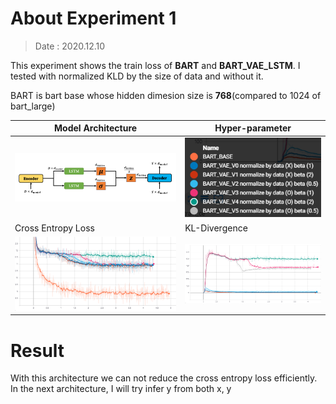
# About Experiment 1

> Date : 2020.12.10

This experiment shows the train loss of **BART** and **BART_VAE_LSTM**. I tested with normalized KLD by the size of data and without it. 

BART is bart base whose hidden dimesion size is **768**(compared to 1024 of bart_large)

|Model Architecture| Hyper-parameter|
|---|---|
|<img src="docs/img1.png">|<img src="docs/img2.png">|
|Cross Entropy Loss|KL-Divergence|
|<img src="docs/img3.png">|<img src="docs/img4.png">|

# Result 

With this architecture we can not reduce the cross entropy loss efficiently. 
In the next architecture, I will try infer y from both x, y
